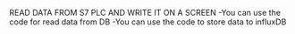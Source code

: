 READ DATA FROM S7 PLC AND WRITE IT ON A SCREEN
-You can use the code for read data from DB
-You can use the code to store data to influxDB
